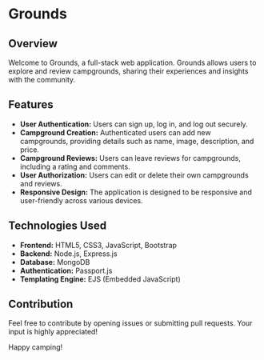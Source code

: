 # Grounds

## Overview

Welcome to Grounds, a full-stack web application. Grounds allows users to explore and review campgrounds, sharing their experiences and insights with the community.

## Features

- **User Authentication:** Users can sign up, log in, and log out securely.
- **Campground Creation:** Authenticated users can add new campgrounds, providing details such as name, image, description, and price.
- **Campground Reviews:** Users can leave reviews for campgrounds, including a rating and comments.
- **User Authorization:** Users can edit or delete their own campgrounds and reviews.
- **Responsive Design:** The application is designed to be responsive and user-friendly across various devices.

## Technologies Used

- **Frontend:** HTML5, CSS3, JavaScript, Bootstrap
- **Backend:** Node.js, Express.js
- **Database:** MongoDB
- **Authentication:** Passport.js
- **Templating Engine:** EJS (Embedded JavaScript)

## Contribution

Feel free to contribute by opening issues or submitting pull requests. Your input is highly appreciated!

Happy camping!
